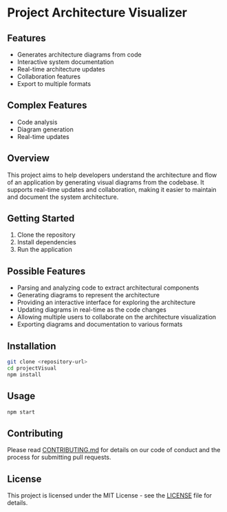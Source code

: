 # Project Architecture Visualizer

## Features
- Generates architecture diagrams from code
- Interactive system documentation
- Real-time architecture updates
- Collaboration features
- Export to multiple formats

## Complex Features
- Code analysis
- Diagram generation
- Real-time updates

## Overview
This project aims to help developers understand the architecture and flow of an application by generating visual diagrams from the codebase. It supports real-time updates and collaboration, making it easier to maintain and document the system architecture.

## Getting Started
1. Clone the repository
2. Install dependencies
3. Run the application

## Possible Features
- Parsing and analyzing code to extract architectural components
- Generating diagrams to represent the architecture
- Providing an interactive interface for exploring the architecture
- Updating diagrams in real-time as the code changes
- Allowing multiple users to collaborate on the architecture visualization
- Exporting diagrams and documentation to various formats

## Installation
```bash
git clone <repository-url>
cd projectVisual
npm install
```

## Usage
```bash
npm start
```

## Contributing
Please read [CONTRIBUTING.md](CONTRIBUTING.md) for details on our code of conduct and the process for submitting pull requests.

## License
This project is licensed under the MIT License - see the [LICENSE](LICENSE) file for details.
